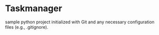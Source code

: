 # Taskmanager
 sample python project initialized with Git and any necessary configuration files (e.g., .gitignore).
